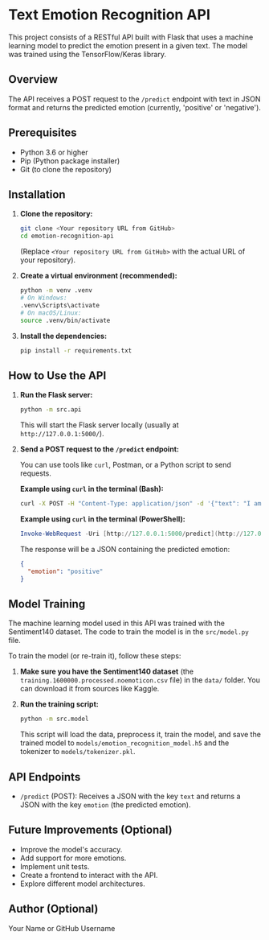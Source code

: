 # Text Emotion Recognition API

This project consists of a RESTful API built with Flask that uses a machine learning model to predict the emotion present in a given text. The model was trained using the TensorFlow/Keras library.

## Overview

The API receives a POST request to the `/predict` endpoint with text in JSON format and returns the predicted emotion (currently, 'positive' or 'negative').

## Prerequisites

* Python 3.6 or higher
* Pip (Python package installer)
* Git (to clone the repository)

## Installation

1.  **Clone the repository:**

    ```bash
    git clone <Your repository URL from GitHub>
    cd emotion-recognition-api
    ```

    (Replace `<Your repository URL from GitHub>` with the actual URL of your repository).

2.  **Create a virtual environment (recommended):**

    ```bash
    python -m venv .venv
    # On Windows:
    .venv\Scripts\activate
    # On macOS/Linux:
    source .venv/bin/activate
    ```

3.  **Install the dependencies:**

    ```bash
    pip install -r requirements.txt
    ```

## How to Use the API

1.  **Run the Flask server:**

    ```bash
    python -m src.api
    ```

    This will start the Flask server locally (usually at `http://127.0.0.1:5000/`).

2.  **Send a POST request to the `/predict` endpoint:**

    You can use tools like `curl`, Postman, or a Python script to send requests.

    **Example using `curl` in the terminal (Bash):**

    ```bash
    curl -X POST -H "Content-Type: application/json" -d '{"text": "I am very happy today!"}' [http://127.0.0.1:5000/predict](http://127.0.0.1:5000/predict)
    ```

    **Example using `curl` in the terminal (PowerShell):**

    ```powershell
    Invoke-WebRequest -Uri [http://127.0.0.1:5000/predict](http://127.0.0.1:5000/predict) -Method Post -Headers @{'Content-Type'='application/json'} -Body '{"text": "I am very happy today!"}'
    ```

    The response will be a JSON containing the predicted emotion:

    ```json
    {
      "emotion": "positive"
    }
    ```

## Model Training

The machine learning model used in this API was trained with the Sentiment140 dataset. The code to train the model is in the `src/model.py` file.

To train the model (or re-train it), follow these steps:

1.  **Make sure you have the Sentiment140 dataset** (the `training.1600000.processed.noemoticon.csv` file) in the `data/` folder. You can download it from sources like Kaggle.
2.  **Run the training script:**

    ```bash
    python -m src.model
    ```

    This script will load the data, preprocess it, train the model, and save the trained model to `models/emotion_recognition_model.h5` and the tokenizer to `models/tokenizer.pkl`.

## API Endpoints

* `/predict` (POST): Receives a JSON with the key `text` and returns a JSON with the key `emotion` (the predicted emotion).

## Future Improvements (Optional)

* Improve the model's accuracy.
* Add support for more emotions.
* Implement unit tests.
* Create a frontend to interact with the API.
* Explore different model architectures.

## Author (Optional)

Your Name or GitHub Username
